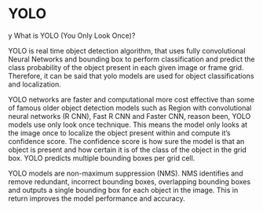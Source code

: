 # YOLO
y
What is YOLO (You Only Look Once)?

YOLO is real time object detection algorithm, that uses fully convolutional Neural Networks and bounding box to perform classification and predict the class probability of the object present in each given image or frame grid. Therefore, it can be said that yolo models are used for object classifications and localization.



YOLO networks are faster and computational more cost effective than some of famous older object detection models such as Region with convolutional neural networks (R CNN), Fast R CNN and Faster CNN, reason been, YOLO models use only look once technique. This means the model only looks at the image once to localize the object present within and compute it’s confidence score. The confidence score is how sure the model is that an object is present and how certain it is of the class of the object in the grid box. YOLO predicts multiple bounding boxes per grid cell.


YOLO models are non-maximum suppression (NMS). 
NMS identifies and remove redundant, incorrect bounding boxes, overlapping bounding boxes and outputs a single bounding box for each object in the image. This in return improves the model performance and accuracy.

